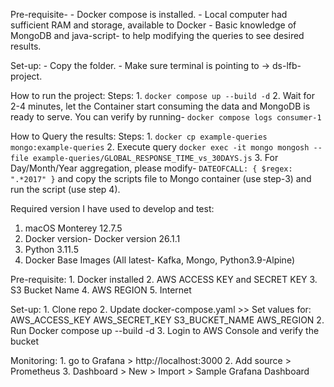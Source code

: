 Pre-requisite-
    - Docker compose is installed.
    - Local computer had sufficient RAM and storage, available to Docker
    - Basic knowledge of MongoDB and java-script- to help modifying the queries to see desired results.

Set-up:
    - Copy the folder.
    - Make sure terminal is pointing to -> ds-lfb-project.

How to run the project:
Steps:
    1. `docker compose up --build -d`
    2. Wait for 2-4 minutes, let the Container start consuming the data and MongoDB is ready to serve. You can verify by running- `docker compose logs consumer-1`

How to Query the results:
Steps:
    1. `docker cp example-queries mongo:example-queries`
    2. Execute query
        `docker exec -it mongo mongosh --file example-queries/GLOBAL_RESPONSE_TIME_vs_30DAYS.js`
    3. For Day/Month/Year aggregation, please modify- `DATEOFCALL: { $regex: ".*2017" }` and
       copy the scripts file to Mongo container (use step-3) and run the script (use step 4).


Required version I have used to develop and test:
1. macOS Monterey 12.7.5
2. Docker version- Docker version 26.1.1
3. Python 3.11.5
4. Docker Base Images (All latest- Kafka, Mongo, Python3.9-Alpine)




Pre-requisite:
    1. Docker installed
    2. AWS ACCESS KEY and SECRET KEY
    3. S3 Bucket Name
    4. AWS REGION
    5. Internet

Set-up:
    1. Clone repo
    2. Update docker-compose.yaml >> Set values for:   
                                                AWS_ACCESS_KEY
                                                AWS_SECRET_KEY
                                                S3_BUCKET_NAME
                                                AWS_REGION
    2. Run Docker compose up --build -d
    3. Login to AWS Console and verify the bucket

Monitoring:
    1. go to Grafana > http://localhost:3000
    2. Add source > Prometheus
    3. Dashboard > New > Import > Sample Grafana Dashboard 